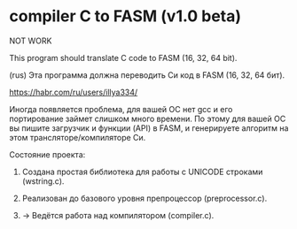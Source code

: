 # compiler C to FASM (v1.0 beta)

NOT WORK

This program should translate C code to FASM (16, 32, 64 bit).

(rus)
Эта программа должна переводить Си код в FASM (16, 32, 64 бит).

https://habr.com/ru/users/illya334/

Иногда появляется проблема, для вашей ОС нет gcc и его портирование займет слишком много времени.
По этому для вашей ОС вы пишите загрузчик и функции (API) в FASM, и генерируете алгоритм на этом трансляторе/компиляторе Си.

Состояние проекта:

1. Создана простая библиотека для работы с UNICODE строками (wstring.c).

2. Реализован до базового уровня препроцессор (preprocessor.c).

3. -> Ведётся работа над компилятором (compiler.c).
